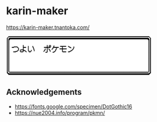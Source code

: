 # karin-maker

https://karin-maker.tnantoka.com/

![](/karin-maker.gif)

## Acknowledgements

- https://fonts.google.com/specimen/DotGothic16
- https://nue2004.info/program/pkmn/